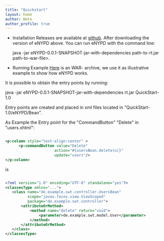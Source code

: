```yaml
---
title: "Quickstart"
layout: home
author: Wete
author_profile: true
---
```




* Installation 
  Releases are available at [github](https://github.com/uni-bremen-agst/eNYPD/releases/tag/v1.0.0).
  After downloading the version of eNYPD above. 
  You can run eNYPD with the command line: 
  
  java -jar eNYPD-0.0.1-SNAPSHOT-jar-with-dependencies path-to-rt.jar path-to-war-file>. 

 * Running Example 
 [Here](https://github.com/uni-bremen-agst/eNYPD/tree/example) is an WAR- archive, we use it as illustrative example to show  how eNYPD works. 

  It is possible to obtain the entry points by running: 
  
  java -jar eNYPD-0.0.1-SNAPSHOT-jar-with-dependencies rt.jar QuickStart-1.0
  
  Entry points are created and placed in xml files located in "QuickStart-1.0/eNYPD/Bean". 
  
  As Example the Entry point for the "CommandButton" "Delete" in "users.xhtml": 
  
  
  
  ```xml
  
  <p:column style="text-align:center" >
        <p:commandButton value="Delete"
                        action="#{usersBean.delete(u)}"
                        update="users"/>
  </p:column>
  
  ```
  

  is 
  
 ```xml

<?xml version="1.0" encoding="UTF-8" standalone="yes"?>
<classesType xmlns="...">
    <class name="de.example.swt.controller.UsersBean" 
           scope="javax.faces.view.ViewScoped" 
           package="de.example.swt.controller">
        <attributeOrMethod>
            <method name="delete" return="void">
                <parameter>de.example.swt.model.User</parameter>
            </method>
        </attributeOrMethod>
    </class>
</classesType>
 
  
  ```
